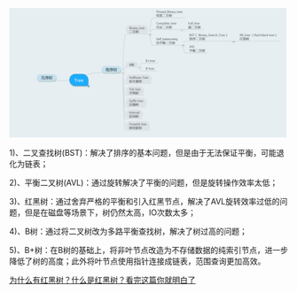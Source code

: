 ![image-20200618114057912](../assets/image-20200618114057912.png)

1)、二叉查找树(BST)：解决了排序的基本问题，但是由于无法保证平衡，可能退化为链表；

2)、平衡二叉树(AVL)：通过旋转解决了平衡的问题，但是旋转操作效率太低；

3)、红黑树：通过舍弃严格的平衡和引入红黑节点，解决了AVL旋转效率过低的问题，但是在磁盘等场景下，树仍然太高，IO次数太多；

4)、B树：通过将二叉树改为多路平衡查找树，解决了树过高的问题；

5)、B+树：在B树的基础上，将非叶节点改造为不存储数据的纯索引节点，进一步降低了树的高度；此外将叶节点使用指针连接成链表，范围查询更加高效。





[为什么有红黑树？什么是红黑树？看完这篇你就明白了](https://mp.weixin.qq.com/s/pwBnKfgivdE5EzBCXubZww)